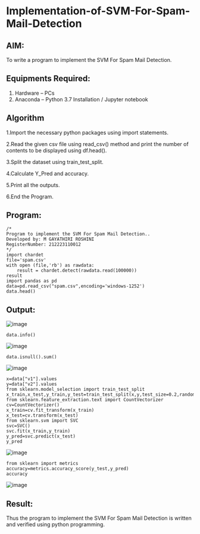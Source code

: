 # Implementation-of-SVM-For-Spam-Mail-Detection

## AIM:
To write a program to implement the SVM For Spam Mail Detection.

## Equipments Required:
1. Hardware – PCs
2. Anaconda – Python 3.7 Installation / Jupyter notebook

## Algorithm
1.Import the necessary python packages using import statements.

2.Read the given csv file using read_csv() method and print the number of contents to be displayed using df.head().

3.Split the dataset using train_test_split.

4.Calculate Y_Pred and accuracy.

5.Print all the outputs.

6.End the Program.

## Program:
```
/*
Program to implement the SVM For Spam Mail Detection..
Developed by: M GAYATHIRI ROSHINI 
RegisterNumber: 212223110012
*/
import chardet
file='spam.csv'
with open (file,'rb') as rawdata:
    result = chardet.detect(rawdata.read(100000))
result
import pandas as pd
data=pd.read_csv("spam.csv",encoding='windows-1252')
data.head()
```

## Output:
![image](https://github.com/user-attachments/assets/2e95e245-d0eb-42b2-8fc9-0c45fa1c7fd1)
```
data.info()
```
![image](https://github.com/user-attachments/assets/33fc8833-8a50-4d86-a240-a26c9c4e432f)
```
data.isnull().sum()
```
![image](https://github.com/user-attachments/assets/c206dcac-10bb-467a-aa14-b7a14ede32b8)
```
x=data["v1"].values
y=data["v2"].values
from sklearn.model_selection import train_test_split
x_train,x_test,y_train,y_test=train_test_split(x,y,test_size=0.2,random_state=0)
from sklearn.feature_extraction.text import CountVectorizer
cv=CountVectorizer()
x_train=cv.fit_transform(x_train)
x_test=cv.transform(x_test)
from sklearn.svm import SVC
svc=SVC()
svc.fit(x_train,y_train)
y_pred=svc.predict(x_test)
y_pred
```
![image](https://github.com/user-attachments/assets/e2682c60-6224-42d1-a974-2c62ee6dde87)

```
from sklearn import metrics
accuracy=metrics.accuracy_score(y_test,y_pred)
accuracy
```
![image](https://github.com/user-attachments/assets/1cdbac53-92f8-4d97-a9b1-c7008d64761e)


## Result:
Thus the program to implement the SVM For Spam Mail Detection is written and verified using python programming.
